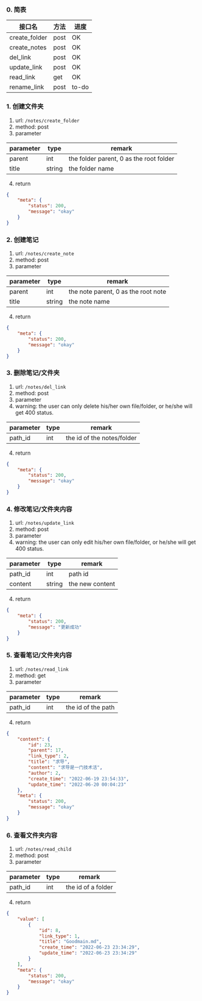 ### 0. 简表

| 接口名        | 方法 | 进度  |
| ------------- | ---- | ----- |
| create_folder | post | OK    |
| create_notes  | post | OK    |
| del_link      | post | OK    |
| update_link   | post | OK    |
| read_link     | get  | OK    |
| rename_link   | post | to-do |

### 1. 创建文件夹
1. url: `/notes/create_folder`
2. method: post 
3. parameter

| parameter | type   | remark                                  |
| --------- | ------ | --------------------------------------- |
| parent    | int    | the folder parent, 0 as the root folder |
| title     | string | the folder name                         |

4. return
```json
{
    "meta": {
        "status": 200,
        "message": "okay"
    }
}
```

### 2. 创建笔记
1. url: `/notes/create_note`
2. method: post
3. parameter

| parameter | type   | remark                              |
| --------- | ------ | ----------------------------------- |
| parent    | int    | the note parent, 0 as the root note |
| title     | string | the note name                       |

4. return
```json
{
    "meta": {
        "status": 200,
        "message": "okay"
    }
}
```
### 3. 删除笔记/文件夹
1. url: `/notes/del_link`
2. method: post
3. parameter
4. warning: the user can only delete his/her own file/folder, or he/she will get 400 status.


| parameter | type | remark                     |
| --------- | ---- | -------------------------- |
| path_id   | int  | the id of the notes/folder |

4. return
```json
{
    "meta": {
        "status": 200,
        "message": "okay"
    }
}
```

### 4. 修改笔记/文件夹内容
1. url: `/notes/update_link`
2. method: post
3. parameter
4. warning: the user can only edit his/her own file/folder, or he/she will get 400 status.

| parameter | type   | remark          |
| --------- | ------ | --------------- |
| path_id   | int    | path id         |
| content   | string | the new content |

4. return 

```json
{
    "meta": {
        "status": 200,
        "message": "更新成功"
    }
}
```

### 5. 查看笔记/文件夹内容
1. url: `/notes/read_link`
2. method: get
3. parameter

| parameter | type | remark             |
| --------- | ---- | ------------------ |
| path_id   | int  | the id of the path |

4. return
```json
{
    "content": {
        "id": 23,
        "parent": 17,
        "link_type": 2,
        "title": "求导",
        "content": "求导是一门技术活",
        "author": 2,
        "create_time": "2022-06-19 23:54:33",
        "update_time": "2022-06-20 00:04:23"
    },
    "meta": {
        "status": 200,
        "message": "okay"
    }
}
```

### 6. 查看文件夹内容
1. url: `/notes/read_child`
2. method: post 
3. parameter

| parameter | type   | remark                                  |
| --------- | ------ | --------------------------------------- |
|path_id    | int    | the id of a folder|

4. return 

```json
{
    "value": [
        {
            "id": 8,
            "link_type": 1,
            "title": "Goodmain.md",
            "create_time": "2022-06-23 23:34:29",
            "update_time": "2022-06-23 23:34:29"
        }
    ],
    "meta": {
        "status": 200,
        "message": "okay"
    }
}
```
